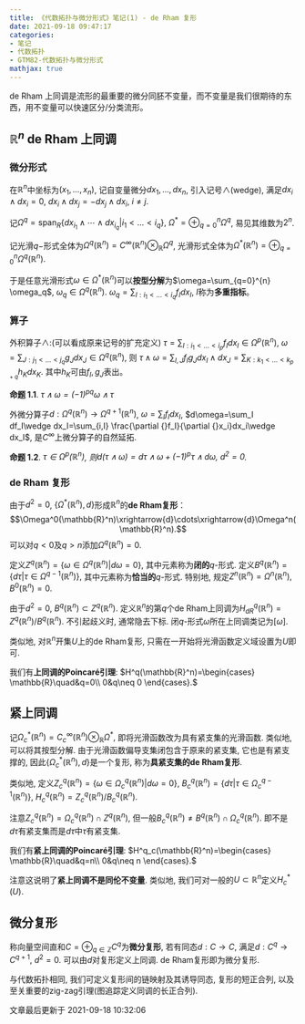 ```yaml
---
title: 《代数拓扑与微分形式》笔记(1) - de Rham 复形
date: 2021-09-18 09:47:17
categories: 
- 笔记
- 代数拓扑
- GTM82-代数拓扑与微分形式
mathjax: true
---
```


de Rham
上同调是流形的最重要的微分同胚不变量，而不变量是我们很期待的东西，用不变量可以快速区分/分类流形。

$\mathbb{R}^n$ de Rham 上同调
-----------------------------

### 微分形式

在$\mathbb{R}^n$中坐标为$(x_1,...,x_n)$, 记自变量微分$dx_1,...,dx_n$,
引入记号$\wedge$(wedge), 满足$dx_i\wedge dx_i=0$,
$dx_i\wedge dx_j=-dx_j\wedge dx_i$, $i\neq j$.

记$\Omega^q=\operatorname{span}_R\{dx_{i_1}\wedge\cdots\wedge dx_{i_q}|{}i_{1}<...<{}i_{ {}q}\},$
$\Omega^\ast=\oplus_{q=0}^n \Omega^q$, 易见其维数为$2^n$.

记光滑$q-$形式全体为$\Omega^q(\mathbb{R}^n)=C^\infty(\mathbb{R}^n)\otimes_\mathbb{R}\Omega^q$,
光滑形式全体为$\Omega^\ast(\mathbb{R}^n)=\oplus_{q=0}^n \Omega^q(\mathbb{R}^n)$.

于是任意光滑形式$\omega\in \Omega^\ast(\mathbb{R}^n)$可以**按型分解**为$\omega=\sum_{q=0}^{n} \omega_q$,
$\omega_q\in \Omega^q(\mathbb{R}^n)$.
$\omega_q=\sum_{I:{}i_{1}<...<{}i_{ {}q} }f_Idx_I$, $I$称为**多重指标**。

### 算子

外积算子$\wedge$:(可以看成原来记号的扩充定义)
$\tau=\sum_{I:{}i_{1}<...<{}i_{ {}p} }f_Idx_I\in \Omega^p(\mathbb{R}^n)$,
$\omega=\sum_{J:{}j_{1}<...<{}j_{ {}q} }g_Jdx_J\in \Omega^q(\mathbb{R}^n)$,
则
$\tau\wedge\omega=\sum_{I,J}f_Ig_Jdx_I\wedge dx_J=\sum_{K:{}k_{1}<...<{}k_{ {}p+q} }h_Kdx_K$.
其中$h_K$可由$f_I,g_J$表出。

**命题 1.1**. *$\tau\wedge \omega = (-1)^{pq}\omega \wedge \tau$* 

外微分算子$d:\Omega^q(\mathbb{R}^n)\rightarrow \Omega^{q+1}(\mathbb{R}^n)$,
$\omega=\sum_I f_I dx_I$,
$d\omega=\sum_I df_I\wedge dx_I=\sum_{i,I} \frac{\partial {}f_I}{\partial {}x_i}dx_i\wedge dx_I$,
是$C^\infty$上微分算子的自然延拓.

**命题 1.2**. *$\tau\in \Omega^p(\mathbb{R}^n)$, 则$d(\tau\wedge \omega)=d\tau \wedge \omega + (-1)^p \tau\wedge d\omega,$ $d^2=0$.* 

### de Rham 复形

由于$d^2=0$, $\{\Omega^\ast(\mathbb{R}^n),d\}$形成$\mathbb{R}^n$的**de
Rham复形**：
$$\Omega^0(\mathbb{R}^n)\xrightarrow{d}\cdots\xrightarrow{d}\Omega^n(\mathbb{R}^n).$$
可以对$q<0$及$q>n$添加$\Omega^q(\mathbb{R}^n)=0$.

定义$Z^q(\mathbb{R}^n)=\{\omega\in\Omega^q(\mathbb{R}^n)|d\omega=0\},$
其中元素称为**闭的**$q$-形式.
定义$B^q(\mathbb{R}^n)=\{d\tau | \tau\in\Omega^{q-1}(\mathbb{R}^n)\},$
其中元素称为**恰当的**$q$-形式. 特别地,
规定$Z^n(\mathbb{R}^n)=\Omega^n(\mathbb{R}^n),$ $B^0(\mathbb{R}^n)=0.$

由于$d^2=0$, $B^q(\mathbb{R}^n)\subset Z^q(\mathbb{R}^n).$
定义$\mathbb{R}^n$的第$q$个de
Rham上同调为$H^q_{dR}(\mathbb{R}^n)=Z^q(\mathbb{R}^n)/B^q(\mathbb{R}^n).$
不引起歧义时, 通常隐去下标.
闭$q$-形式$\omega$所在上同调类记为$[\omega].$

类似地, 对$\mathbb{R}^n$开集$U$上的de Rham复形,
只需在一开始将光滑函数定义域设置为$U$即可.

我们有**上同调的Poincaré引理**: $H^q(\mathbb{R}^n)=\begin{cases}
    \mathbb{R}\quad&q=0\\
    0&q\neq 0
\end{cases}.$

紧上同调
--------

记$\Omega^\ast_c(\mathbb{R}^n)=C^\infty_c(\mathbb{R}^n)\otimes_\mathbb{R}\Omega^\ast,$
即将光滑函数改为具有紧支集的光滑函数. 类似地, 可以将其按型分解.
由于光滑函数偏导支集闭包含于原来的紧支集, 它也是有紧支撑的,
因此$\{\Omega^\ast_c(\mathbb{R}^n),d\}$是一个复形, 称为**具紧支集的de
Rham复形**.

类似地,
定义$Z^q_c(\mathbb{R}^n)=\{\omega\in\Omega_c^q(\mathbb{R}^n)|d\omega=0\},$
$B^q_c(\mathbb{R}^n)=\{d\tau | \tau\in\Omega_c^{q-1}(\mathbb{R}^n)\},$
$H^q_{c}(\mathbb{R}^n)=Z^q_c(\mathbb{R}^n)/B^q_c(\mathbb{R}^n).$

注意$Z_c^q(\mathbb{R}^n)=\Omega^q_c(\mathbb{R}^n)\cap Z^q(\mathbb{R}^n),$
但一般$B^q_c(\mathbb{R}^n)\neq B^q(\mathbb{R}^n)\cap \Omega_c^q(\mathbb{R}^n).$
即不是$d\tau$有紧支集而是$d\tau$中$\tau$有紧支集.

我们有**紧上同调的Poincaré引理**: $H^q_c(\mathbb{R}^n)=\begin{cases}
        \mathbb{R}\quad&q=n\\
        0&q\neq n
    \end{cases}.$

注意这说明了**紧上同调不是同伦不变量**. 类似地,
我们可对一般的$U\subset \mathbb{R}^n$定义$H_c^\ast(U)$.

微分复形
--------

称向量空间直和$C=\oplus_{q\in\mathbb{Z} } C^q$为**微分复形**,
若有同态$d:C\rightarrow C,$ 满足$d:C^q\rightarrow C^{q+1},$ $d^2=0.$
可以由$d$对复形定义上同调. de Rham复形即为微分复形.

与代数拓扑相同, 我们可定义复形间的链映射及其诱导同态, 复形的短正合列,
以及至关重要的zig-zag引理(图追踪定义同调的长正合列).

文章最后更新于 2021-09-18 10:32:06 
